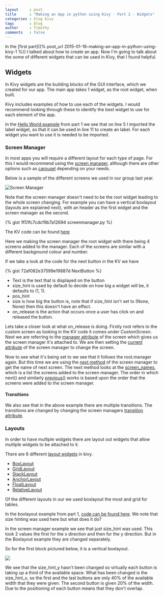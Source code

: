 ```yaml
---
layout     : post
title      : "Making an App in python using Kivy - Part 2 - Widgets"
categories : blog kivy
tags       : blog
author     : Timothy
comments   : false
---
```


In the [first part]({% post_url 2015-01-16-making-an-app-in-python-using-kivy-1 %}) I talked about how to create an app. 
Now I'm going to talk about the some of different widgets that can be used in Kivy, that I found helpful.

## Widgets

In Kivy widgets are the building blocks of the GUI interface, which we created for our app. 
The main app takes 1 widget, as the root widget, when built. 

Kivy includes examples of how to use each of the widgets. 
I would recommend looking through these to identify the best widget to use for each element of the app. 

In the [Hello World example](https://gist.github.com/timothyf1/75b20064a50e51651efa) from part 1 we see that on line 5 I imported the label widget, so that it can be used in line 11 to create an label. 
For each widget you want to use it is needed to be imported.

### Screen Manager 

In most apps you will require a different layout for each type of page. 
For this I would recommend using the [screen manager](http://kivy.org/docs/api-kivy.uix.screenmanager.html), 
although there are other options such as [carousel](http://kivy.org/docs/api-kivy.uix.carousel.html) depending on your needs.

Below is a sample of the different screens we used in our group last year. 

![Screen Manager]({{site.baseurl}}/blog/static/images/kivy-screen-manager.png)

Note that the screen manager doesn't need to be the root widget leading to the whole screen changing.
For example you can have a vertical boxlayout (layouts are explained next), with an header as the first widget and the screen manager as the second.

{% gist 1f51fc7cdcf9b7a12694 screenmanager.py %}

The KV code can be found [here](https://gist.github.com/timothyf1/1f51fc7cdcf9b7a12694#file-screenmanager-kv)

Here we making the screen manager the root widget with there being 4 screens added to the manager. 
Each of the screens are similar with a different background colour and number. 

If we take a look at the code for the next button in the KV we have

{% gist 72af082e37599e19887d NextButton %}

- Text is the text that is displayed on the button
- size_hint is used by default to decide on how big a widget will be, it defaults to (1, 1).
- pos_hint 
- size is how big the button is, note that if size_hint isn't set to (None, None) then this doesn't have an effect.
- on_release is the action that occurs once a user has click on and released the button. 

Lets take a closer look at what on_release is doing.
Firstly root refers to the custom screen as looking in the KV code it comes under _CustomScreen_.
Next we are referring to the [manager attribute](http://kivy.org/docs/api-kivy.uix.screenmanager.html#kivy.uix.screenmanager.Screen.manager) of the screen which gives us the screen manager it's attached to. 
We are then setting the [current attribute](http://kivy.org/docs/api-kivy.uix.screenmanager.html#kivy.uix.screenmanager.ScreenManager.current) of the screen manager to change the screen. 

Now to see what it's being set to we see that it follows the root.manager again. 
But this time we are using the [next method](http://kivy.org/docs/api-kivy.uix.screenmanager.html#kivy.uix.screenmanager.ScreenManager.next) of the screen manager to get the name of next screen.
The next method looks at the [screen_names](http://kivy.org/docs/api-kivy.uix.screenmanager.html#kivy.uix.screenmanager.ScreenManager.screen_names), which is a list the screens added to the screen manager. 
The order in which next() and similarly [previous()](http://kivy.org/docs/api-kivy.uix.screenmanager.html#kivy.uix.screenmanager.ScreenManager.previous) works is based upon the order that the screens were added to the screen manager. 

#### Transitions

We also see that in the above example there are multiple transitions. 
The transitions are changed by changing the screen managers [transition attribute](http://kivy.org/docs/api-kivy.uix.screenmanager.html#kivy.uix.screenmanager.ScreenManager.transition). 

### Layouts 

In order to have multiple widgets there are layout out widgets that allow multiple widgets to be attached to it. 

There are 6 different [layout widgets](http://kivy.org/docs/guide/widgets.html#organize-with-layouts) in kivy.

- [BoxLayout](http://kivy.org/docs/api-kivy.uix.boxlayout.html)
- [GridLayout](http://kivy.org/docs/api-kivy.uix.gridlayout.html)
- [StackLayout](http://kivy.org/docs/api-kivy.uix.scatterlayout.html)
- [AnchorLayout](http://kivy.org/docs/api-kivy.uix.anchorlayout.html)
- [FloatLayout](http://kivy.org/docs/api-kivy.uix.floatlayout.html)
- [RelativeLayout](http://kivy.org/docs/api-kivy.uix.relativelayout.html)

Of the different layouts in our we used boxlayout the most and grid for tables. 

In the boxlayout example from part 1, [code can be found here](https://gist.github.com/timothyf1/adeb2eaa141ac4314981).
We note that size hinting was used here but what does it do?

In the screen manager example we see that just size_hint was used. 
This took 2 values the first for the x direction and then for the y direction.
But in the Boxlayout example they are changed separately.

So for the first block pictured below, it is a vertical boxlayout.

![]({{site.baseurl}}/blog/static/images/kivy-boxlayout-example-1.png)

We see that the size_hint_y hasn't been changed so virtually each button is taking up a third of the available space.
What has been changed is the size_hint_x, so the first and the last buttons are only 40% of the available width that they were given.
The second button is given 20% of the width. 
Due to the positioning of each button means that they don't overlap.
